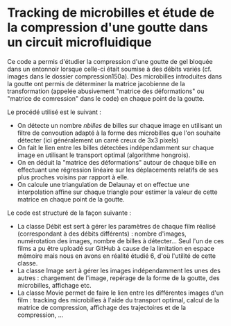 # Tracking de microbilles et étude de la compression d'une goutte dans un circuit microfluidique

Ce code a permis d'étudier la compression d'une goutte de gel bloquée dans un entonnoir lorsque celle-ci était soumise à des débits variés (cf. images dans le dossier compression150a). Des microbilles introduites dans la goutte ont permis de déterminer la matrice jacobienne de la transformation (appelée abusivement "matrice des déformations" ou "matrice de comression" dans le code) en chaque point de la goutte.

Le procédé utilisé est le suivant :

* On détecte un nombre *nbilles* de billes sur chaque image en utilisant un filtre de convoution adapté à la forme des microbilles que l'on souhaite détecter (ici généralement un carré creux de 3x3 pixels)
* On fait le lien entre les billes détectées indépendamment sur chaque image en utilisant le transport optimal (algorithme hongrois).
* On en déduit la "matrice des déformations" autour de chaque bille en effectuant une régression linéaire sur les déplacements relatifs de ses plus proches voisins par rapport à elle.
* On calcule une triangulation de Delaunay et on effectue une interpolation affine sur chaque triangle pour estimer la valeur de cette matrice en chaque point de la goutte.

Le code est structuré de la façon suivante :

* La classe Débit est sert à gérer les paramètres de chaque film réalisé (correspondant à des débits différents) : nombre d'images, numérotation des images, nombre de billes à détecter... Seul l'un de ces films a pu être uploadé sur GitHub à cause de la limitation en espace mémoire mais nous en avons en réalité étudié 6, d'où l'utilité de cette classe.
* La classe Image sert à gérer les images indépendamment les unes des autres : chargement de l'image, repérage de la forme de la goutte, des microbilles, affichage etc.
* La classe Movie permet de faire le lien entre les différentes images d'un film : tracking des microbilles à l'aide du transport optimal, calcul de la matrice de compression, affichage des trajectoires et de la compression, ...
